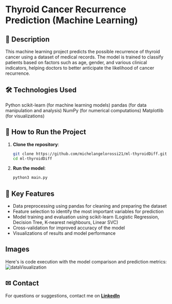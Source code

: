 # Thyroid Cancer Recurrence Prediction (Machine Learning)
## 📌 Description
This machine learning project predicts the possible recurrence of thyroid cancer using a dataset of medical records. The model is trained to classify patients based on factors such as age, gender, and various clinical indicators, helping doctors to better anticipate the likelihood of cancer recurrence.

## 🛠 Technologies Used
Python
scikit-learn (for machine learning models)
pandas (for data manipulation and analysis)
NumPy (for numerical computations)
Matplotlib (for visualizations)

## 🚀 How to Run the Project
1. **Clone the repository**:
   ```sh
   git clone https://github.com/michelangelorossi21/ml-thyroidDiff.git
   cd ml-thyroidDiff

2. **Run the model**:
   ```sh
   python3 main.py

## 🔹 Key Features
- Data preprocessing using pandas for cleaning and preparing the dataset
- Feature selection to identify the most important variables for prediction
- Model training and evaluation using scikit-learn (Logistic Regression, Decision Tree, K-nearest neighbours, Linear SVC)
- Cross-validation for improved accuracy of the model
- Visualizations of results and model performance

## Images
Here's is code execution with the model comparison and prediction metrics:
![dataVisualization](https://github.com/michelangelorossi21/ml-thyroidDiff/blob/main/dataVisualization.png)

## ✉ Contact
For questions or suggestions, contact me on **[LinkedIn](https://www.linkedin.com/in/michelangelo-rossi-6a2071a6/)**

